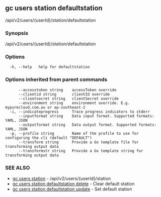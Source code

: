 ## gc users station defaultstation

/api/v2/users/{userId}/station/defaultstation

### Synopsis

/api/v2/users/{userId}/station/defaultstation

### Options

```
  -h, --help   help for defaultstation
```

### Options inherited from parent commands

```
      --accesstoken string    accessToken override
      --clientid string       clientId override
      --clientsecret string   clientSecret override
      --environment string    environment override. E.g. mypurecloud.com.au or ap-southeast-2
  -i, --indicateprogress      Trace progress indicators to stderr
      --inputformat string    Data input format. Supported formats: YAML, JSON
      --outputformat string   Data output format. Supported formats: YAML, JSON
  -p, --profile string        Name of the profile to use for configuring the cli (default "DEFAULT")
      --transform string      Provide a Go template file for transforming output data
      --transformstr string   Provide a Go template string for transforming output data
```

### SEE ALSO

* [gc users station](gc_users_station.html)	 - /api/v2/users/{userId}/station
* [gc users station defaultstation delete](gc_users_station_defaultstation_delete.html)	 - Clear default station
* [gc users station defaultstation update](gc_users_station_defaultstation_update.html)	 - Set default station


